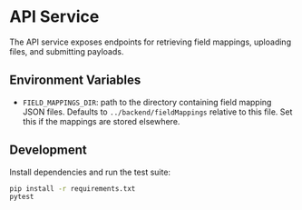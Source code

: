# API Service

The API service exposes endpoints for retrieving field mappings, uploading files, and submitting payloads.

## Environment Variables

- `FIELD_MAPPINGS_DIR`: path to the directory containing field mapping JSON files. Defaults to `../backend/fieldMappings` relative to this file. Set this if the mappings are stored elsewhere.

## Development

Install dependencies and run the test suite:

```bash
pip install -r requirements.txt
pytest
```
